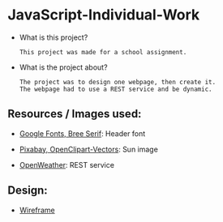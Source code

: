 # JavaScript-Individual-Work

* What is this project?

      This project was made for a school assignment.

* What is the project about?

      The project was to design one webpage, then create it. 
      The webpage had to use a REST service and be dynamic.

## Resources / Images used:

* [Google Fonts, Bree Serif](https://fonts.google.com/specimen/Bree+Serif?category=Serif&query=bree): Header font
      
* [Pixabay, OpenClipart-Vectors](https://pixabay.com/vectors/anthropomorphic-face-hot-light-1297541/): Sun image

* [OpenWeather](https://openweathermap.org/): REST service

## Design:

* [Wireframe](https://oamk-my.sharepoint.com/:w:/g/personal/n0hani00_students_oamk_fi/EQvX2RfyJMdCoy3cgqNrlHwBKC1zbl01wZXlFEm4tWnkWw?e=QYN6WS)
